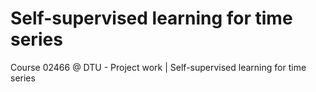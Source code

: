 # Self-supervised learning for time series
Course 02466 @ DTU - Project work | Self-supervised learning for time series
